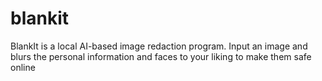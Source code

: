 # blankit
BlankIt is a local AI-based image redaction program. Input an image and blurs the personal information and faces to your liking to make them safe online
